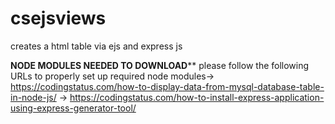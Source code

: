 # csejsviews
creates a html table via ejs and express js

****NODE MODULES NEEDED TO DOWNLOAD******
please follow the following URLs to properly set up required node modules-> https://codingstatus.com/how-to-display-data-from-mysql-database-table-in-node-js/
                                                                        -> https://codingstatus.com/how-to-install-express-application-using-express-generator-tool/
